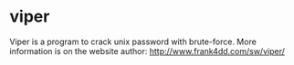 viper
=====
Viper is a program to crack unix password with brute-force. More information is on the website author: http://www.frank4dd.com/sw/viper/
